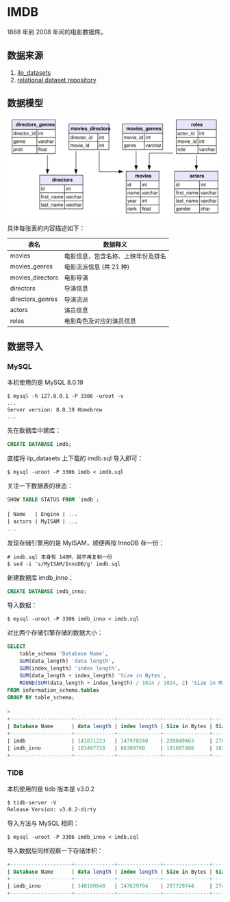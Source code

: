 # IMDB

1888 年到 2008 年间的电影数据库。

## 数据来源

1. [ilp_datasets](http://kt.ijs.si/janez_kranjc/ilp_datasets/)
2. [relational dataset repository](https://relational.fit.cvut.cz/dataset/IMDb)

## 数据模型

![imdb_ijs_models](./imdb_ijs.svg)

具体每张表的内容描述如下：

| 表名             | 数据释义                           |
| ---------------- | ---------------------------------- |
| movies           | 电影信息，包含名称、上映年份及排名 |
| movies_genres    | 电影流派信息 (共 21 种)            |
| movies_directors | 电影导演                           |
| directors        | 导演信息                           |
| directors_genres | 导演流派                           |
| actors           | 演员信息                           |
| roles            | 电影角色及对应的演员信息           |

## 数据导入

### MySQL

本机使用的是 MySQL 8.0.19

```shell
$ mysql -h 127.0.0.1 -P 3306 -uroot -v
...
Server version: 8.0.19 Homebrew
...
```

先在数据库中建库：

```sql
CREATE DATABASE imdb;
```

直接将 ilp_datasets 上下载的 imdb.sql 导入即可：

```shell
$ mysql -uroot -P 3306 imdb < imdb.sql
```

关注一下数据表的状态：

```sql
SHOW TABLE STATUS FROM `imdb`;

| Name   | Engine | ...
| actors | MyISAM | ...
...
```

发现存储引擎用的是 MyISAM，顺便再按 InnoDB 存一份：

```shell
# imdb.sql 本身有 148M，就不再复制一份
$ sed -i 's/MyISAM/InnoDB/g' imdb.sql
```

新建数据库 imdb_inno：

```sql
CREATE DATABASE imdb_inno;
```

导入数据：

```shell
$ mysql -uroot -P 3306 imdb_inno < imdb.sql
```

对比两个存储引擎存储的数据大小：

```sql
SELECT 
    table_schema 'Database Name',
    SUM(data_length) 'data length',
    SUM(index_length) 'index length',
    SUM(data_length + index_length) 'Size in Bytes',
    ROUND(SUM(data_length + index_length) / 1024 / 1024, 2) 'Size in MiB'
FROM information_schema.tables 
GROUP BY table_schema;

>
+--------------------+-------------+--------------+---------------+-------------+
| Database Name      | data length | index length | Size in Bytes | Size in MiB |
+--------------------+-------------+--------------+---------------+-------------+
| imdb               | 141871223   | 147978240    | 289849463     | 276.42      |
| imdb_inno          | 103497728   | 88309760     | 191807488     | 182.92      |
+--------------------+-------------+--------------+---------------+-------------+
```

### TiDB

本机使用的是 tidb 版本是 v3.0.2

```shell
$ tidb-server -V
Release Version: v3.0.2-dirty
```

导入方法与 MySQL 相同：

```shell
$ mysql -uroot -P 3306 imdb_inno < imdb.sql
```

导入数据后同样观察一下存储体积：

```sql
+--------------------+-------------+--------------+---------------+-------------+
| Database Name      | data length | index length | Size in Bytes | Size in MiB |
+--------------------+-------------+--------------+---------------+-------------+
| imdb_inno          | 140100040   | 147629704    | 287729744     | 274.40      |
+--------------------+-------------+--------------+---------------+-------------+
```

